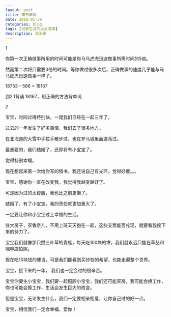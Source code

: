 ```yaml
---
layout: post
title: 情书草稿
date: 2018-01-30
categories: blog
tags: [记录生活的点点滴滴]
description: 流水账
---
```


1 

你第一次正确做事所用的时间可能是你马马虎虎迅速做事所需时间的5倍。

然而第二次将只需要3倍的时间。等你做过很多次后，正确做事的速度几乎能与马马虎虎迅速做事一样了。

18753 - 586 = 18167

到2.1背诵 18167，用正确的方法背单词

2

宝宝，时间过得特别快，一晃我们已经在一起三年了。

过去的一年发生了好多事情，我们去了很多地方。

在北海道的大雪中手拉手散步过，也在罗马城里面游荡过。

最重要的，我们结婚了，还即将有小宝宝了。

觉得特别幸福。

现在想起来第一次给你写的情书，我还说自己有光环，觉得好傻。。。

宝宝，感谢你一直在改变我，我觉得我越变越好了。

可是因为过的太舒服，我也比之前更懒了。

结婚了，有了小宝宝，我的责任就更加重大了。

一定要让你和小宝宝过上幸福的生活。

住大房子，买香奈儿，不用上班天天抱在一起，这些支票能否兑现，就要看我接下来的努力了。

宝宝我们就像那只攒三叶草的青蛙，每天吃100块的饼，我们就永远只能在草丛和咖啡店拍照。

现在吃10块钱的便当，可是我们能看到买铃铛的希望，也能走遍整个世界。

宝宝，接下来的一年， 我们也一定会过的很辛苦。

宝宝你要生小宝宝，我们要一起照顾小宝宝，我们还可能买房，我可能会换工作，你也可能会换工作，生活会发生巨大的改变。

但是宝宝，无论发生什么，我们一定要相亲相爱，让你自己过的好一点。

宝宝，相信我们一定会幸福，爱你！













